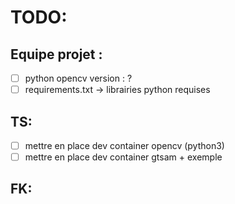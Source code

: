 # TODO:
## Equipe projet :
- [ ] python opencv version : ?
- [ ] requirements.txt -> librairies python requises

## TS:
- [ ] mettre en place dev container opencv (python3)
- [ ] mettre en place dev container gtsam + exemple

## FK: